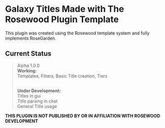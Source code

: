 # Galaxy Titles Made with The Rosewood Plugin Template

This plugin was created using the Rosewood template system and 
fully implements RoseGarden.

## Current Status
> Alpha 1.0.0
> <br> **Working:**
> <br> Templates, Filters, Basic Title creation, Tiers
> 
> <br> **Under Development:**
> <br> Titles in gui
> <br> Title parsing in chat
> <br> General Title usage


**THIS PLUGIN IS NOT PUBLISHED BY OR IN AFFILIATION WITH ROSEWOOD DEVELOPMENT**
